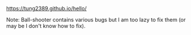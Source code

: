 https://tung2389.github.io/hello/


Note: Ball-shooter contains various bugs but I am too lazy to fix them (or may be I don't know how to fix).
